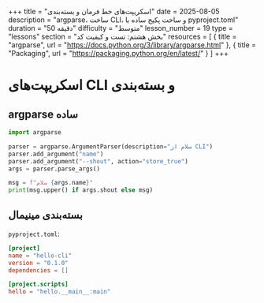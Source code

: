 +++
title = "اسکریپت‌های خط فرمان و بسته‌بندی"
date = 2025-08-05
description = "argparse، ساخت CLI، و ساخت پکیج ساده با pyproject.toml"
duration = "50 دقیقه"
difficulty = "متوسط"
lesson_number = 19
type = "lessons"
section = "بخش هشتم: تست و کیفیت کد"
resources = [
  { title = "argparse", url = "https://docs.python.org/3/library/argparse.html" },
  { title = "Packaging", url = "https://packaging.python.org/en/latest/" }
]
+++

# اسکریپت‌های CLI و بسته‌بندی

## argparse ساده

```python
import argparse

parser = argparse.ArgumentParser(description="سلام از CLI")
parser.add_argument("name")
parser.add_argument("--shout", action="store_true")
args = parser.parse_args()

msg = f"سلام {args.name}"
print(msg.upper() if args.shout else msg)
```

## بسته‌بندی مینیمال

`pyproject.toml`:

```toml
[project]
name = "hello-cli"
version = "0.1.0"
dependencies = []

[project.scripts]
hello = "hello.__main__:main"
```


